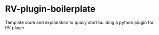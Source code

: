 # RV-plugin-boilerplate
Template code and explanation to quicly start building a python plugin for RV player
